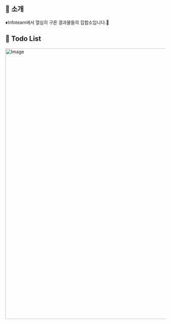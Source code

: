 ## 📝 소개
♦︎Infoteam에서 열심히 구른 결과물들의 집합소입니다.🤭

## 📌 Todo List
<img width="850" alt="Image" src="https://github.com/user-attachments/assets/46b37cd4-d3b5-4ab3-a488-22396ef337f1" />

